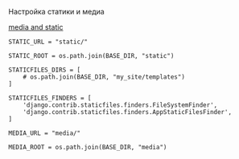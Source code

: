 Настройка статики и медиа 

[media and static](https://docs.djangoproject.com/en/4.2/ref/settings/#media-url)
```commandline
STATIC_URL = "static/"

STATIC_ROOT = os.path.join(BASE_DIR, "static")

STATICFILES_DIRS = [
    # os.path.join(BASE_DIR, "my_site/templates")
]

STATICFILES_FINDERS = [
    'django.contrib.staticfiles.finders.FileSystemFinder',
    'django.contrib.staticfiles.finders.AppStaticFilesFinder',
]

MEDIA_URL = "media/"

MEDIA_ROOT = os.path.join(BASE_DIR, "media")
```